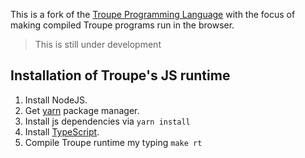 This is a fork of the [Troupe Programming Language](https://github.com/TroupeLang/Troupe) with the focus of making compiled Troupe programs run in the browser.

> This is still under development





## Installation of Troupe's JS runtime

1. Install NodeJS.
2. Get [yarn](https://yarnpkg.com/lang/en/) package manager.
3. Install js dependencies via `yarn install`
6. Install [TypeScript](https://www.typescriptlang.org/).
7. Compile Troupe runtime my typing `make rt`


